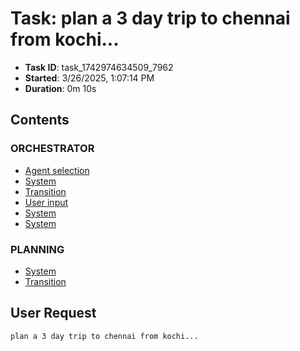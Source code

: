 # Task: plan a 3 day trip to chennai from kochi...

- **Task ID**: task_1742974634509_7962
- **Started**: 3/26/2025, 1:07:14 PM
- **Duration**: 0m 10s

## Contents

### ORCHESTRATOR

- [Agent selection](00_orchestrator/001_agent_selection/selection.md)
- [System](00_orchestrator/001_system/system.md)
- [Transition](00_orchestrator/001_transition/transition.md)
- [User input](00_orchestrator/001_user_input/user_request.md)
- [System](00_orchestrator/003_system/system.md)
- [System](00_orchestrator/004_system/system.md)

### PLANNING

- [System](01_planning/002_system/system.md)
- [Transition](01_planning/002_transition/transition.md)


## User Request

```
plan a 3 day trip to chennai from kochi...
```
